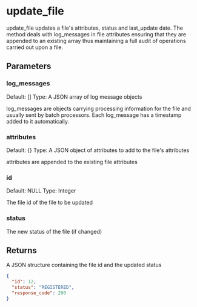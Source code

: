 # update_file

update_file updates a file's attributes, status and last_update date. The method deals with log_messages in file attributes ensuring that they are appended to an existing array thus maintaining a full audit of operations carried out upon a file.

## Parameters

### log_messages

Default: []
Type: A JSON array of log message objects

log_messages are objects carrying processing information for the file and usually sent by batch processors. Each log_message has a timestamp added to it automatically.

### attributes

Default: {}
Type: A JSON object of attributes to add to the file's attributes

attributes are appended to the existing file attributes

### id

Default: NULL
Type: Integer

The file id of the file to be updated

### status

The new status of the file (if changed)

## Returns

A JSON structure containing the file id and the updated status

```json
{
  "id": 12,
  "status": "REGISTERED",
  "response_code": 200
}
```

